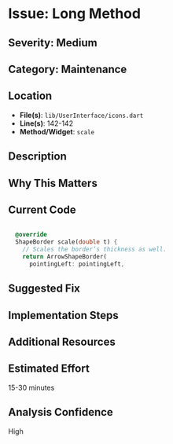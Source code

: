 # Issue: Long Method

## Severity: Medium

## Category: Maintenance

## Location
- **File(s)**: `lib/UserInterface/icons.dart`
- **Line(s)**: 142-142
- **Method/Widget**: `scale`

## Description


## Why This Matters


## Current Code
```dart

  @override
  ShapeBorder scale(double t) {
    // Scales the border’s thickness as well.
    return ArrowShapeBorder(
      pointingLeft: pointingLeft,
```

## Suggested Fix


## Implementation Steps


## Additional Resources


## Estimated Effort
15-30 minutes

## Analysis Confidence
High
